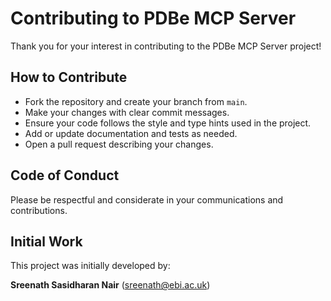 # Contributing to PDBe MCP Server

Thank you for your interest in contributing to the PDBe MCP Server project!

## How to Contribute

- Fork the repository and create your branch from `main`.
- Make your changes with clear commit messages.
- Ensure your code follows the style and type hints used in the project.
- Add or update documentation and tests as needed.
- Open a pull request describing your changes.

## Code of Conduct

Please be respectful and considerate in your communications and contributions.

## Initial Work

This project was initially developed by:

**Sreenath Sasidharan Nair** (<sreenath@ebi.ac.uk>)
